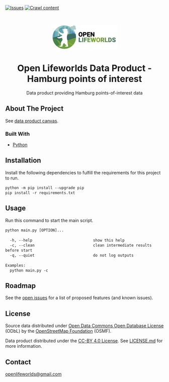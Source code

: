 [![Issues](https://img.shields.io/github/issues/open-lifeworlds/open-lifeworlds-data-product-hamburg-points-of-interest)](https://github.com/open-lifeworlds/open-lifeworlds-data-product-hamburg-points-of-interest/issues)
[![Crawl content](https://github.com/open-lifeworlds/open-lifeworlds-data-product-hamburg-points-of-interest-source-aligned/actions/workflows/crawl-content.yaml/badge.svg)](https://github.com/open-lifeworlds/open-lifeworlds-data-product-hamburg-points-of-interest-source-aligned/actions/workflows/crawl-content.yaml)

<br />
<p align="center">
  <a href="https://github.com/open-lifeworlds/open-lifeworlds-data-product-hamburg-points-of-interest">
    <img src="logo_with_text.png" alt="Logo" height="80">
  </a>

  <h1 align="center">Open Lifeworlds Data Product - Hamburg points of interest</h1>

  <p align="center">
    Data product providing Hamburg points-of-interest data</a>
  </p>
</p>

## About The Project

See [data product canvas](docs/data-product-canvas.md).

### Built With

* [Python](https://www.python.org/)

## Installation

Install the following dependencies to fulfill the requirements for this project to run.

```shell script
python -m pip install --upgrade pip
pip install -r requirements.txt
```

## Usage

Run this command to start the main script.

```shell script
python main.py [OPTION]...

  -h, --help                           show this help
  -c, --clean                          clean intermediate results before start
  -q, --quiet                          do not log outputs

Examples:
  python main.py -c
```

## Roadmap

See the [open issues](https://github.com/open-lifeworlds/open-lifeworlds-data-product-hamburg-points-of-interest/issues) for a list of proposed features (and
 known issues).

## License

Source data distributed under [Open Data Commons Open Database License ](https://opendatacommons.org/licenses/odbl/) (ODbL) by the [OpenStreetMap Foundation](https://osmfoundation.org/) (OSMF).

Data product distributed under the [CC-BY 4.0 License](https://creativecommons.org/licenses/by/4.0/). See [LICENSE.md](./LICENSE.md) for more information.


## Contact

openlifeworlds@gmail.com
